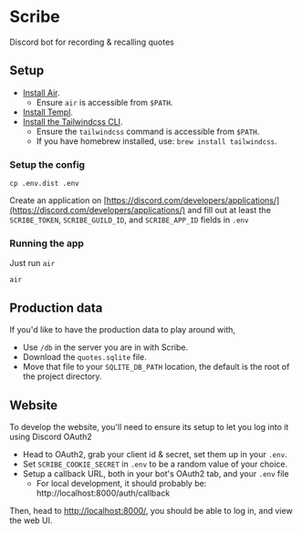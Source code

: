 # Scribe

Discord bot for recording & recalling quotes

## Setup

- [Install Air](https://github.com/air-verse/air?tab=readme-ov-file#via-go-install-recommended).
  - Ensure `air` is accessible from `$PATH`.
- [Install Templ](https://templ.guide/quick-start/installation/#go-install).
- [Install the Tailwindcss CLI](https://tailwindcss.com/docs/installation).
  - Ensure the `tailwindcss` command is accessible from `$PATH`.
  - If you have homebrew installed, use: `brew install tailwindcss`.

### Setup the config

```shell-session
cp .env.dist .env 
```

Create an application on [https://discord.com/developers/applications/](https://discord.com/developers/applications/) and fill out at least the `SCRIBE_TOKEN`, `SCRIBE_GUILD_ID`, and `SCRIBE_APP_ID` fields in `.env`

### Running the app

Just run `air`

```shell-session
air
```

## Production data

If you'd like to have the production data to play around with,

- Use `/db` in the server you are in with Scribe.
- Download the `quotes.sqlite` file.
- Move that file to your `SQLITE_DB_PATH` location, the default is the root of the project directory.

## Website

To develop the website, you'll need to ensure its setup to let you log into it using Discord OAuth2

- Head to OAuth2, grab your client id & secret, set them up in your `.env`.
- Set `SCRIBE_COOKIE_SECRET` in `.env` to be a random value of your choice.
- Setup a callback URL, both in your bot's OAuth2 tab, and your `.env` file
  - For local development, it should probably be: http://localhost:8000/auth/callback

Then, head to [http://localhost:8000/](http://localhost:8000/), you should be able to log in, and view the web UI.
